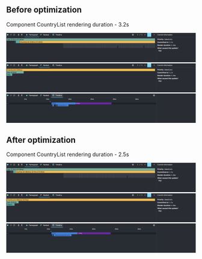 ## Before optimization
Component CountryList rendering duration - 3.2s

![before optimization flamegraph](./profiler/before-1.jpg)
![before optimization ranked](./profiler/before-2.jpg)
![before optimization timeline](./profiler/before-3.jpg)



## After optimization
Component CountryList rendering duration - 2.5s

![after optimization flamegraph](./profiler/after-1.jpg)
![after optimization ranked](./profiler/after-2.jpg)
![after optimization timeline](./profiler/after-3.jpg)